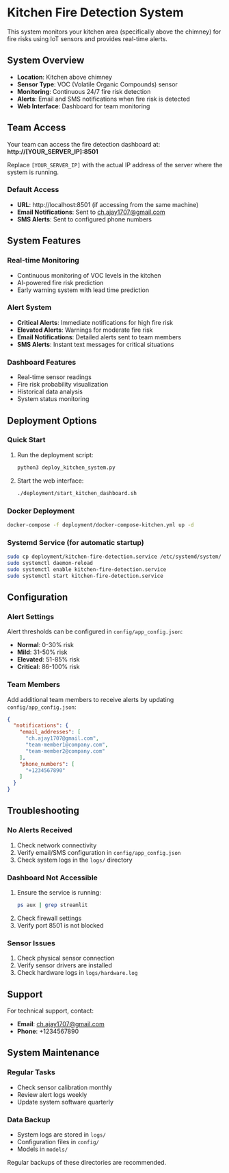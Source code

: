 # Kitchen Fire Detection System

This system monitors your kitchen area (specifically above the chimney) for fire risks using IoT sensors and provides real-time alerts.

## System Overview

- **Location**: Kitchen above chimney
- **Sensor Type**: VOC (Volatile Organic Compounds) sensor
- **Monitoring**: Continuous 24/7 fire risk detection
- **Alerts**: Email and SMS notifications when fire risk is detected
- **Web Interface**: Dashboard for team monitoring

## Team Access

Your team can access the fire detection dashboard at:
**http://[YOUR_SERVER_IP]:8501**

Replace `[YOUR_SERVER_IP]` with the actual IP address of the server where the system is running.

### Default Access
- **URL**: http://localhost:8501 (if accessing from the same machine)
- **Email Notifications**: Sent to ch.ajay1707@gmail.com
- **SMS Alerts**: Sent to configured phone numbers

## System Features

### Real-time Monitoring
- Continuous monitoring of VOC levels in the kitchen
- AI-powered fire risk prediction
- Early warning system with lead time prediction

### Alert System
- **Critical Alerts**: Immediate notifications for high fire risk
- **Elevated Alerts**: Warnings for moderate fire risk
- **Email Notifications**: Detailed alerts sent to team members
- **SMS Alerts**: Instant text messages for critical situations

### Dashboard Features
- Real-time sensor readings
- Fire risk probability visualization
- Historical data analysis
- System status monitoring

## Deployment Options

### Quick Start
1. Run the deployment script:
   ```bash
   python3 deploy_kitchen_system.py
   ```

2. Start the web interface:
   ```bash
   ./deployment/start_kitchen_dashboard.sh
   ```

### Docker Deployment
```bash
docker-compose -f deployment/docker-compose-kitchen.yml up -d
```

### Systemd Service (for automatic startup)
```bash
sudo cp deployment/kitchen-fire-detection.service /etc/systemd/system/
sudo systemctl daemon-reload
sudo systemctl enable kitchen-fire-detection.service
sudo systemctl start kitchen-fire-detection.service
```

## Configuration

### Alert Settings
Alert thresholds can be configured in `config/app_config.json`:
- **Normal**: 0-30% risk
- **Mild**: 31-50% risk
- **Elevated**: 51-85% risk
- **Critical**: 86-100% risk

### Team Members
Add additional team members to receive alerts by updating `config/app_config.json`:
```json
{
  "notifications": {
    "email_addresses": [
      "ch.ajay1707@gmail.com",
      "team-member1@company.com",
      "team-member2@company.com"
    ],
    "phone_numbers": [
      "+1234567890"
    ]
  }
}
```

## Troubleshooting

### No Alerts Received
1. Check network connectivity
2. Verify email/SMS configuration in `config/app_config.json`
3. Check system logs in the `logs/` directory

### Dashboard Not Accessible
1. Ensure the service is running:
   ```bash
   ps aux | grep streamlit
   ```
2. Check firewall settings
3. Verify port 8501 is not blocked

### Sensor Issues
1. Check physical sensor connection
2. Verify sensor drivers are installed
3. Check hardware logs in `logs/hardware.log`

## Support

For technical support, contact:
- **Email**: ch.ajay1707@gmail.com
- **Phone**: +1234567890

## System Maintenance

### Regular Tasks
- Check sensor calibration monthly
- Review alert logs weekly
- Update system software quarterly

### Data Backup
- System logs are stored in `logs/`
- Configuration files in `config/`
- Models in `models/`

Regular backups of these directories are recommended.